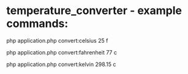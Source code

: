# temperature_converter - example commands:

php application.php convert:celsius 25 f 

php application.php convert:fahrenheit 77 c  

php application.php convert:kelvin 298.15 c  
